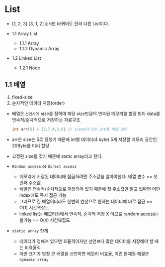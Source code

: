 # List
- [1, 2, 3] [3, 1, 2] `순서`만 바뀌어도 전혀 다른 List이다.

 - 1.1 Array List   
   - 1.1.1 Array   
   - 1.1.2 Dynamic Array   
- 1.2  Linked List   
  - 1.2.1 Node



## 1.1 배열
1. fixed-size
2. 순차적인 데이터 저장(order)

- 배열은  `선언시`에 size를 정하여 해당 size만큼의 연속된 메모리를 할당 받아 data를 연속적/순차적으로 저장하는 자료구조

  ``` c
  int arr[5] = {3,7,4,2,6} // sieze가 5인 int형 배열 선언
  ```
- arr은 size는 5로 정했기 때문에 int형 데이터(4 byte) 5개 저장할 메모리 공간인 20Byte를 미리 할당
- 고정된 size를 갖기 때문에 static array라고 한다.
- `Random access` or `Direct access`
  - 메모리에 저장된 데이터에 접금하려면 주소값을 알아야한다. 배열 변수 == 첫 번째 주소값
  - 배열은 연속적/순차적으로 저장되어 있기 때문에 첫 주소값만 알고 있따면 어떤 index에도 즉시 접근 가능
  - 그러므로 긴 배열이더라도 한번의 연산으로 원하는 데이터에 바로 접근 == O(1) 시간복잡도
  - linked list는 메모리상에서 연속적, 순차적 저장 X 이므로 random access는 불가능 == O(n) 시간복잡도
- `static array` 한계
  - 데이터가 정해져 있으면 효율적이지만 선언보다 많은 데이터를 저장해야 할 때는 비효율적
  - 매번 크기가 엄청 큰 배열을 선언하면 메모리 비효율, 이런 문제점 해결은 `dynamic array`

